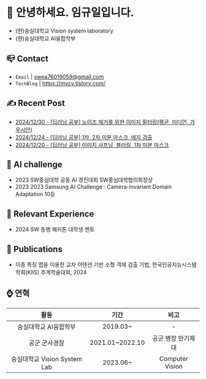 
# 👋 안녕하세요. 임규일입니다.
- (현)숭실대학교 Vision system laboratory
- (현)숭실대학교 AI융합학부


## 📪 Contact

- `Email` | swea76019059@gmail.com
- `TechBlog` | <a href="https://stg0123.github.io/" target="_blank">https://mvcv.tistory.com/</a>


## ✍️ Recent Post 
- [2024/12/30 - [딥러닝 공부] 노이즈 제거를 위한 이미지 필터링(평균, 미디언, 가우시안)](https://mvcv.tistory.com/39) <br/>
- [2024/12/24 - [딥러닝 공부] 1차, 2차 미분 마스크, 에지 검출](https://mvcv.tistory.com/38) <br/>
- [2024/12/20 - [딥러닝 공부] 이미지 샤프닝, 블러링, 1차 미분 마스크](https://mvcv.tistory.com/37) <br/>


## 🏁 AI challenge
- 2023 SW중심대학 공동 AI 경진대회 SW중심대학협의회장상
- 2023 2023 Samsung AI Challenge : Camera-Invariant Domain Adaptation 10등

## 🌟 Relevant Experience
- 2024 SW 동행 해커톤 대학생 멘토

## 📜 Publications
- 이종 특징 맵을 이용한 교차 어텐션 기반 소형 객체 검출 기법, 한국인공지능시스템학회(KIIS) 추계학술대회, 2024

## ⌚ 연혁<br/>
|활동|기간|비고|
|:---:|:---:|:---:|
|숭실대학교 AI융합학부|2019.03~ |-|
|공군 군사경찰 |2021.01~2022.10|공군 병장 만기제대|
|숭실대학교 Vision System Lab | 2023.06~ | Computer Vision |


